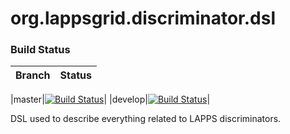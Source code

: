 org.lappsgrid.discriminator.dsl
===============================

### Build Status

| Branch | Status |
|:-------|--------|

|master|[![Build Status](http://grid.anc.org:9080/travis/svg/lappsgrid-incubator/org.lappsgrid.discriminator.dsl?branch=master)](https://travis-ci.org/oanc/org.lappsgrid.discriminator.dsl)|
|develop|[![Build Status](http://grid.anc.org:9080/travis/svg/lappsgrid-incubator/org.lappsgrid.discriminator.dsl)](https://travis-ci.org/oanc/org.lappsgrid.discriminator.dsl)|

DSL used to describe everything related to LAPPS discriminators.

